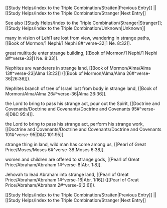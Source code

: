 [[Study Helps/Index to the Triple Combination/Straiten|Previous Entry]]  ||  [[Study Helps/Index to the Triple Combination/Stranger|Next Entry]]

 See also [[Study Helps/Index to the Triple Combination/Stranger|Stranger]]; [[Study Helps/Index to the Triple Combination/Unknown|Unknown]]

 many in vision of Lehi1 are lost from view, wandering in strange paths, [[Book of Mormon/1 Nephi/1 Nephi 8#^verse-32|1 Ne. 8:32]].

 great multitude enter strange building, [[Book of Mormon/1 Nephi/1 Nephi 8#^verse-33|1 Ne. 8:33]].

 Nephites are wanderers in strange land, [[Book of Mormon/Alma/Alma 13#^verse-23|Alma 13:23]] ([[Book of Mormon/Alma/Alma 26#^verse-36|26:36]]).

 Nephites branch of tree of Israel lost from body in strange land, [[Book of Mormon/Alma/Alma 26#^verse-36|Alma 26:36]].

 the Lord to bring to pass his strange act, pour out the Spirit, [[Doctrine and Covenants/Doctrine and Covenants/Doctrine and Covenants 95#^verse-4|D&C 95:4]].

 the Lord to bring to pass his strange act, perform his strange work, [[Doctrine and Covenants/Doctrine and Covenants/Doctrine and Covenants 101#^verse-95|D&C 101:95]].

 strange thing in land, wild man has come among us, [[Pearl of Great Price/Moses/Moses 6#^verse-38|Moses 6:38]].

 women and children are offered to strange gods, [[Pearl of Great Price/Abraham/Abraham 1#^verse-8|Abr. 1:8]].

 Jehovah to lead Abraham into strange land, [[Pearl of Great Price/Abraham/Abraham 1#^verse-16|Abr. 1:16]] ([[Pearl of Great Price/Abraham/Abraham 2#^verse-6|2:6]]).

[[Study Helps/Index to the Triple Combination/Straiten|Previous Entry]]  ||  [[Study Helps/Index to the Triple Combination/Stranger|Next Entry]]
